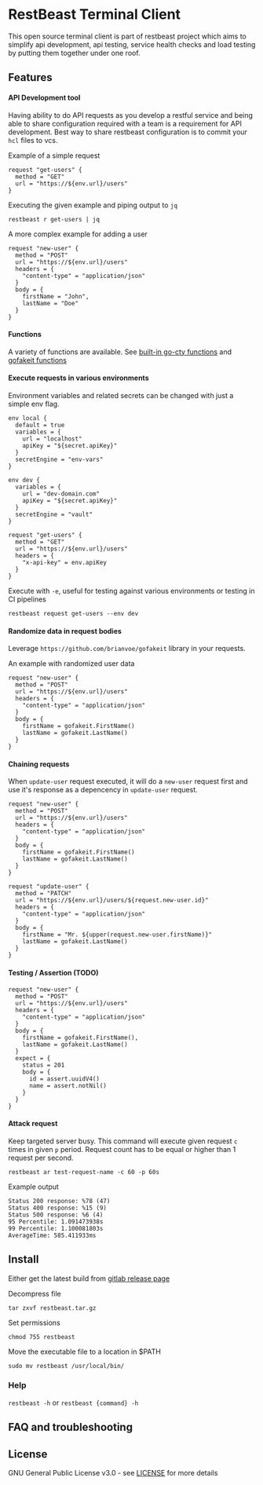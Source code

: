 # RestBeast Terminal Client
This open source terminal client is part of restbeast project which aims to simplify api development, api testing, service health checks and load testing by putting them together under one roof.

## Features

#### API Development tool
Having ability to do API requests as you develop a restful service and being able to share configuration required with a team is a requirement for API development.
Best way to share restbeast configuration is to commit your `hcl` files to vcs.     

Example of a simple request
```hcl
request "get-users" {
  method = "GET"
  url = "https://${env.url}/users"
}
```

Executing the given example and piping output to `jq`
```shell script
restbeast r get-users | jq
```

A more complex example for adding a user
```hcl
request "new-user" {
  method = "POST"
  url = "https://${env.url}/users"
  headers = {
    "content-type" = "application/json"
  }
  body = {
    firstName = "John",
    lastName = "Doe"
  }
}
```

#### Functions
A variety of functions are available. 
See [built-in go-cty functions](https://gitlab.com/restbeast/cli/-/blob/master/docs/functions.md) and [gofakeit functions](https://gitlab.com/restbeast/cli/-/blob/master/docs/gofakeit-functions.md) 

#### Execute requests in various environments
Environment variables and related secrets can be changed with just a simple env flag.

```hcl
env local {
  default = true
  variables = {
    url = "localhost"
    apiKey = "${secret.apiKey}"
  }
  secretEngine = "env-vars"
}

env dev {
  variables = {
    url = "dev-domain.com"
    apiKey = "${secret.apiKey}"
  }
  secretEngine = "vault"
}

request "get-users" {
  method = "GET"
  url = "https://${env.url}/users"
  headers = {
    "x-api-key" = env.apiKey
  }
}
```

Execute with `-e`, useful for testing against various environments or testing in CI pipelines
```shell script
restbeast request get-users --env dev
```

#### Randomize data in request bodies
Leverage `https://github.com/brianvoe/gofakeit` library in your requests.

An example with randomized user data
```hcl
request "new-user" {
  method = "POST"
  url = "https://${env.url}/users"
  headers = {
    "content-type" = "application/json"
  }
  body = {
    firstName = gofakeit.FirstName()
    lastName = gofakeit.LastName()
  }
}
```

#### Chaining requests

When `update-user` request executed, it will do a `new-user` request first and use it's response as a depencency in `update-user` request.

```hcl
request "new-user" {
  method = "POST"
  url = "https://${env.url}/users"
  headers = {
    "content-type" = "application/json"
  }
  body = {
    firstName = gofakeit.FirstName()
    lastName = gofakeit.LastName()
  }
}

request "update-user" {
  method = "PATCH"
  url = "https://${env.url}/users/${request.new-user.id}"
  headers = {
    "content-type" = "application/json"
  }
  body = {
    firstName = "Mr. ${upper(request.new-user.firstName)}"
    lastName = gofakeit.LastName()
  }
}
```

#### Testing / Assertion (TODO)
```hcl
request "new-user" {
  method = "POST"
  url = "https://${env.url}/users"
  headers = {
    "content-type" = "application/json"
  }
  body = {
    firstName = gofakeit.FirstName(),
    lastName = gofakeit.LastName()
  }
  expect = {
    status = 201
    body = {
      id = assert.uuidV4()
      name = assert.notNil()
    }
  }
}
```

#### Attack request
Keep targeted server busy. This command will execute given request `c` times in given `p` period.
Request count has to be equal or higher than 1 request per second.

```shell script
restbeast ar test-request-name -c 60 -p 60s
```

Example output
```text
Status 200 response: %78 (47)
Status 400 response: %15 (9)
Status 500 response: %6 (4)
95 Percentile: 1.091473938s
99 Percentile: 1.100081803s
AverageTime: 585.411933ms
```

## Install

Either get the latest build from [gitlab release page](https://gitlab.com/restbeast/cli/-/releases)

Decompress file
```shell script
tar zxvf restbeast.tar.gz
```

Set permissions
```shell script
chmod 755 restbeast
```

Move the executable file to a location in $PATH 
```shell script
sudo mv restbeast /usr/local/bin/
```

### Help

`restbeast -h` or `restbeast {command} -h`

## FAQ and troubleshooting

## License

GNU General Public License v3.0 - see [LICENSE](LICENSE) for more details
